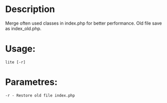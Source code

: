 # Description
Merge often used classes in index.php for better performance. Old file save as index_old.php.

# Usage:
	lite [-r]

# Parametres:
	-r - Restore old file index.php